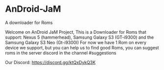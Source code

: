 # AnDroid-JaM
A downloader for Roms

Welcome on AnDroid JaM Project, This is a Downloader for Roms that support: Nexus 5 (hammerhead), Samsung Galaxy S3 (GT-i9300) and the Samsung Galaxy S3 Neo (Gt-i9300I)
For now we have 1 Rom on every device we support, but you can help us to find good Roms, you can suggest roms in the server discord in the channel #suggestions 

Our Discord:
https://discord.gg/ktQxDykQ3K
